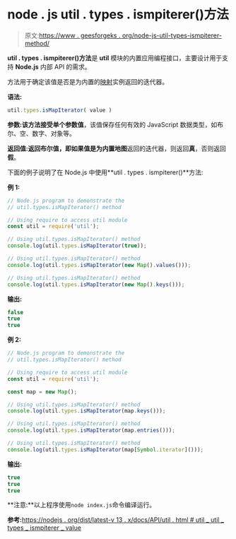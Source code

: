 # node . js util . types . ismpiterer()方法

> 原文:[https://www . geesforgeks . org/node-js-util-types-ismpiterer-method/](https://www.geeksforgeeks.org/node-js-util-types-ismapiterator-method/)

**util . types . ismpiterer()方法**是 **util** 模块的内置应用编程接口，主要设计用于支持 **Node.js** 内部 API 的需求。

方法用于确定该值是否是为内置的[映射](https://www.geeksforgeeks.org/map-in-javascript/)实例返回的迭代器。

**语法:**

```js
util.types.isMapIterator( value )
```

**参数:**该方法接受单个参数**值**，该值保存任何有效的 JavaScript 数据类型，如布尔、空、数字、对象等。

**返回值:**返回布尔值，即如果值是为内置**地图**返回的迭代器，则返回**真**，否则返回**假**。

下面的例子说明了在 Node.js 中使用**util . types . ismpiterer()**方法:

**例 1:**

```js
// Node.js program to demonstrate the 
// util.types.isMapIterator() method 

// Using require to access util module 
const util = require('util');

// Using util.types.isMapIterator() method
console.log(util.types.isMapIterator(true));

// Using util.types.isMapIterator() method
console.log(util.types.isMapIterator(new Map().values()));

// Using util.types.isMapIterator() method
console.log(util.types.isMapIterator(new Map().keys()));
```

**输出:**

```js
false
true
true

```

**例 2:**

```js
// Node.js program to demonstrate the 
// util.types.isMapIterator() method 

// Using require to access util module 
const util = require('util');

const map = new Map();

// Using util.types.isMapIterator() method
console.log(util.types.isMapIterator(map.keys()));

// Using util.types.isMapIterator() method
console.log(util.types.isMapIterator(map.entries()));

// Using util.types.isMapIterator() method
console.log(util.types.isMapIterator(map[Symbol.iterator]()));
```

**输出:**

```js
true
true
true

```

**注意:**以上程序使用`node index.js`命令编译运行。

**参考:**[https://nodejs . org/dist/latest-v 13 . x/docs/API/util . html # util _ util _ types _ ismpiterer _ value](https://nodejs.org/dist/latest-v13.x/docs/api/util.html#util_util_types_ismapiterator_value)